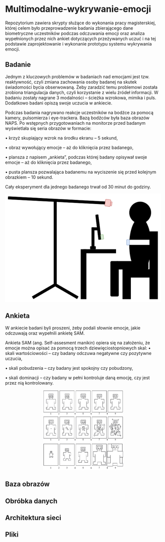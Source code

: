 # Multimodalne-wykrywanie-emocji
Repozytorium zawiera skrypty służące do wykonania pracy magisterskiej, której celem
było przeprowadzenie badania zbierającego dane biometryczne uczestników
podczas odczuwania emocji oraz analiza wypełnionych przez nich ankiet dotyczących
przeżywanych uczuć i na tej podstawie zaprojektowanie i wykonanie prototypu systemu
wykrywania emocji.

## Badanie
Jednym z kluczowych problemów w badaniach nad emocjami jest tzw. reaktywność, czyli
zmiana zachowania osoby badanej na skutek świadomości bycia obserwowaną. Żeby zaradzić temu problemowi została zrobiona triangulacja danych, czyli korzystanie z wielu źródeł informacji.
W badaniu zostały nagrane 3 modalności – ścieżka wzrokowa, mimika i puls. Dodatkowo
badani opiszą swoje uczucia w ankiecie.

Podczas badania nagrywano reakcje uczestników na bodźce za pomocą kamery, pulsomierza i eye-trackera.
Bazą bodźców była baza obrazów NAPS.
Po wstępnych przygotowaniach na monitorze przed badanym wyświetlała się seria obrazów
w formacie:

• krzyż skupiający wzrok na środku ekranu – 5 sekund,

• obraz wywołujący emocje – aż do kliknięcia przez badanego,

• plansza z napisem „ankieta”, podczas której badany opisywał swoje emocje – aż do
kliknięcia przez badanego,

• pusta plansza pozwalająca badanemu na wyciszenie się przed kolejnym obrazkiem –
10 sekund.

Cały eksperyment dla jednego badanego trwał od 30 minut do godziny.

<p align="center">
<img src=".\images\diagramy-stanowisko pomiarowe.drawio.png" alt="test-bench">
</p>

## Ankieta

W ankiecie badani byli proszeni, żeby podali słownie emocje, jakie odczuwają oraz wypełnili ankietę SAM.

Ankieta SAM (ang. Self-assesment manikin) opiera się na założeniu, że emocje można
opisać za pomocą trzech dziewięciostopniowych skal:
• skali wartościowości – czy badany odczuwa negatywne czy pozytywne uczucia,

• skali pobudzenia – czy badany jest spokojny czy pobudzony,

• skali dominacji – czy badany w pełni kontroluje daną emocję, czy jest przez nią
kontrolowany.

<p align="center">
<img src=".\images\ankieta SAM.png" alt="SAM" width="260px" height="260px">
</p>

## Baza obrazów


## Obróbka danych

## Architektura sieci

## Pliki
